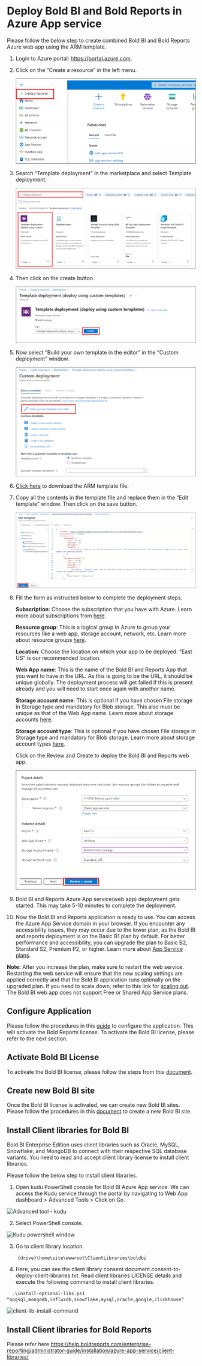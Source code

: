 # Deploy Bold BI and Bold Reports in Azure App service

Please follow the below step to create combined Bold BI and Bold Reports Azure web app using the ARM template.

1.	Login to Azure portal: https://portal.azure.com.
    

2.	Click on the “Create a resource” in the left menu.

    ![Create resources](images/create-resources.png)   

3.	Search “Template deployment” in the marketplace and select Template deployment.

    ![Search template](images/search-template-deployment.png)     

4.	Then click on the create button.

      ![Create template](images/template-create.png)  

5.	Now select “Build your own template in the editor” in the “Custom deployment” window.

    ![Choose custom deployment](images/build-own-template.png)
    
6.	[Click here](https://raw.githubusercontent.com/boldbi/bi_and_reports_azure-arm-template/main/armtemplates/boldbi_v7.10.16_boldreports_v6.1.45/BoldServicesAppServiceTemplate.json) to download the ARM template file.
7.	Copy all the contents in the template file and replace them in the “Edit template” window. Then click on the save button.

    ![Edit template and save](images/save-template.png)

8.	Fill the form as instructed below to complete the deployment steps.

	**Subscription**: Choose the subscription that you have with Azure. Learn more about subscriptions from [here](https://blogs.msdn.microsoft.com/arunrakwal/2012/04/09/create-windows-azure-subscription/).

	**Resource group**: This is a logical group in Azure to group your resources like a web app, storage account, network, etc. Learn more about resource groups [here](https://docs.microsoft.com/en-us/azure/azure-resource-manager/resource-group-overview#resource-groups).
	
    **Location**: Choose the location on which your app to be deployed. “East US” is our recommended location.
	
	**Web App name**: This is the name of the Bold BI and Reports App that you want to have in the URL. As this is going to be the URL, it should be unique globally. The deployment process will get failed if this is present already and you will need to start once again with another name.
    
    **Storage account name**: This is optional if you have chosen File storage in Storage type and mandatory for Blob storage. This also must be unique as that of the Web App name. Learn more about storage accounts [here](https://docs.microsoft.com/en-us/azure/storage/common/storage-account-overview).

	**Storage account type**: This is optional if you have chosen File storage in Storage type and mandatory for Blob storage. Learn more about storage account types [here](https://docs.microsoft.com/en-us/azure/storage/blobs/object-replication-overview).

    Click on the Review and Create to deploy the Bold BI and Reports web app.
    
    ![Review and  create](images/reviewandcreate.png)

9.	Bold BI and Reports Azure App service(web app) deployment gets started. This may take 5-10 minutes to complete the deployment.

10. Now the Bold BI and Reports application is ready to use. You can access the Azure App Service domain in your browser. If you encounter any accessibility issues, they may occur due to the lower plan, as the Bold BI and reports deployment is on the Basic B1 plan by default. For better performance and accessibility, you can upgrade the plan to Basic B2, Standard S2, Premium P2, or higher. Learn more about [App Service plans](https://docs.microsoft.com/en-us/azure/app-service-web/web-sites-scale).

**Note:** After you increase the plan, make sure to restart the web service. Restarting the web service will ensure that the new scaling settings are applied correctly and that the Bold BI application runs optimally on the upgraded plan. If you need to scale down, refer to this link for [scaling out](https://docs.microsoft.com/en-us/azure/monitoring-and-diagnostics/insights-how-to-scale). The Bold BI web app does not support Free or Shared App Service plans.

## Configure Application 

Please follow the procedures in this [guide](https://help.boldbi.com/embedded-bi/application-startup/latest/) to configure the application. This will activate the Bold Reports license. To activate the Bold BI license, please refer to the next section.

## Activate Bold BI License

To activate the Bold BI license, please follow the steps from this [document](https://help.boldbi.com/embedded-bi/application-startup/latest/#activate-bold-bi-license).

## Create new Bold BI site

Once the Bold BI license is activated, we can create new Bold BI sites. Please follow the procedures in this [document](https://help.boldbi.com/embedded-bi/multi-tenancy/create-new-site/) to create a new Bold BI site.

## Install Client libraries for Bold BI

Bold BI Enterprise Edition uses client libraries such as Oracle, MySQL, Snowflake, and MongoDB to connect with their respective SQL database variants. You need to read and accept client library license to install client libraries. 

Please follow the below step to install client libraries.  

1. Open kudu PowerShell console for Bold BI Azure App service. We can access the Kudu service through the portal by navigating to Web App dashboard > Advanced Tools > Click on Go. 

  ![Advanced tool - kudu](images/Advancetool.png)

2. Select PowerShell console.

![Kudu powershell window](images/Kudu-Powershell.png)
 

3. Go to client library location.
```
    {drive}\home\site\wwwroot\ClientLibraries\boldbi 
```
4. Here, you can see the client library consent document consent-to-deploy-client-libraries.txt. Read client libraries LICENSE details and execute the following command to install client libraries. 
```
  .\install-optional-libs.ps1 “npgsql,mongodb,influxdb,snowflake,mysql,oracle,google,clickhouse” 
  ```

![client-lib-install-command](images/client-lib-install-command.png)

## Install Client libraries for Bold Reports

Please refer here https://help.boldreports.com/enterprise-reporting/administrator-guide/installation/azure-app-service/client-libraries/
